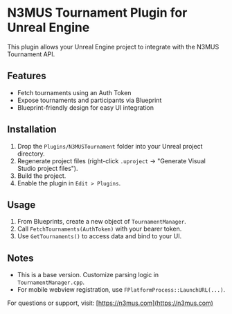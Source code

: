 # N3MUS Tournament Plugin for Unreal Engine

This plugin allows your Unreal Engine project to integrate with the N3MUS Tournament API.

## Features

- Fetch tournaments using an Auth Token
- Expose tournaments and participants via Blueprint
- Blueprint-friendly design for easy UI integration

## Installation

1. Drop the `Plugins/N3MUSTournament` folder into your Unreal project directory.
2. Regenerate project files (right-click `.uproject` → "Generate Visual Studio project files").
3. Build the project.
4. Enable the plugin in `Edit > Plugins`.

## Usage

1. From Blueprints, create a new object of `TournamentManager`.
2. Call `FetchTournaments(AuthToken)` with your bearer token.
3. Use `GetTournaments()` to access data and bind to your UI.

## Notes

- This is a base version. Customize parsing logic in `TournamentManager.cpp`.
- For mobile webview registration, use `FPlatformProcess::LaunchURL(...)`.

For questions or support, visit: [https://n3mus.com](https://n3mus.com)
